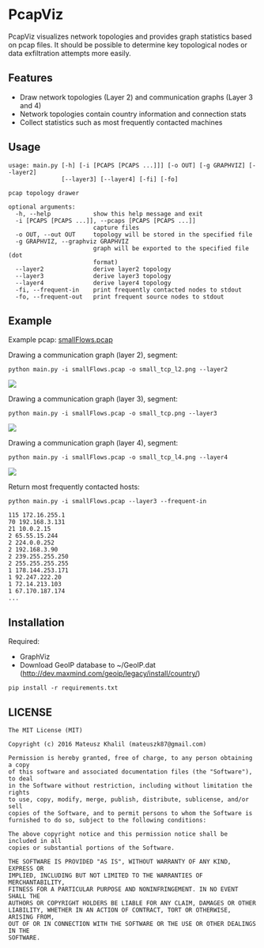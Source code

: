# PcapViz
PcapViz visualizes network topologies and provides graph statistics based on pcap files.
It should be possible to determine key topological nodes or data exfiltration attempts more easily.

## Features
- Draw network topologies (Layer 2) and communication graphs (Layer 3 and 4)
- Network topologies contain country information and connection stats
- Collect statistics such as most frequently contacted machines

## Usage
```
usage: main.py [-h] [-i [PCAPS [PCAPS ...]]] [-o OUT] [-g GRAPHVIZ] [--layer2]
               [--layer3] [--layer4] [-fi] [-fo]

pcap topology drawer

optional arguments:
  -h, --help            show this help message and exit
  -i [PCAPS [PCAPS ...]], --pcaps [PCAPS [PCAPS ...]]
                        capture files
  -o OUT, --out OUT     topology will be stored in the specified file
  -g GRAPHVIZ, --graphviz GRAPHVIZ
                        graph will be exported to the specified file (dot
                        format)
  --layer2              derive layer2 topology
  --layer3              derive layer3 topology
  --layer4              derive layer4 topology
  -fi, --frequent-in    print frequently contacted nodes to stdout
  -fo, --frequent-out   print frequent source nodes to stdout
```

## Example
Example pcap: [smallFlows.pcap](http://tcpreplay.appneta.com/wiki/captures.html#smallflows-pcap)

Drawing a communication graph (layer 2), segment:
```
python main.py -i smallFlows.pcap -o small_tcp_l2.png --layer2
```
![](https://gentle-wave-6212.herokuapp.com/static/pcapviz/layer2.png)

Drawing a communication graph (layer 3), segment:
```
python main.py -i smallFlows.pcap -o small_tcp.png --layer3
```
![](https://gentle-wave-6212.herokuapp.com/static/pcapviz/layer3.png)

Drawing a communication graph (layer 4), segment:
```
python main.py -i smallFlows.pcap -o small_tcp_l4.png --layer4
```
![](https://gentle-wave-6212.herokuapp.com/static/pcapviz/layer4.png)

Return most frequently contacted hosts:
```
python main.py -i smallFlows.pcap --layer3 --frequent-in

115 172.16.255.1
70 192.168.3.131
21 10.0.2.15
2 65.55.15.244
2 224.0.0.252
2 192.168.3.90
2 239.255.255.250
2 255.255.255.255
1 178.144.253.171
1 92.247.222.20
1 72.14.213.103
1 67.170.187.174
...
````

## Installation

Required:
 
 * GraphViz
 * Download GeoIP database to ~/GeoIP.dat (http://dev.maxmind.com/geoip/legacy/install/country/)

```
pip install -r requirements.txt
```

## LICENSE
```
The MIT License (MIT)

Copyright (c) 2016 Mateusz Khalil (mateuszk87@gmail.com)

Permission is hereby granted, free of charge, to any person obtaining a copy
of this software and associated documentation files (the "Software"), to deal
in the Software without restriction, including without limitation the rights
to use, copy, modify, merge, publish, distribute, sublicense, and/or sell
copies of the Software, and to permit persons to whom the Software is
furnished to do so, subject to the following conditions:

The above copyright notice and this permission notice shall be included in all
copies or substantial portions of the Software.

THE SOFTWARE IS PROVIDED "AS IS", WITHOUT WARRANTY OF ANY KIND, EXPRESS OR
IMPLIED, INCLUDING BUT NOT LIMITED TO THE WARRANTIES OF MERCHANTABILITY,
FITNESS FOR A PARTICULAR PURPOSE AND NONINFRINGEMENT. IN NO EVENT SHALL THE
AUTHORS OR COPYRIGHT HOLDERS BE LIABLE FOR ANY CLAIM, DAMAGES OR OTHER
LIABILITY, WHETHER IN AN ACTION OF CONTRACT, TORT OR OTHERWISE, ARISING FROM,
OUT OF OR IN CONNECTION WITH THE SOFTWARE OR THE USE OR OTHER DEALINGS IN THE
SOFTWARE.
```